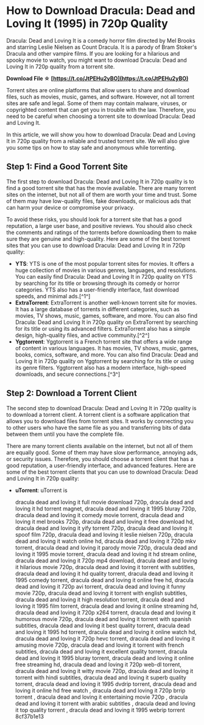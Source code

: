 # How to Download Dracula: Dead and Loving It (1995) in 720p Quality
 
Dracula: Dead and Loving It is a comedy horror film directed by Mel Brooks and starring Leslie Nielsen as Count Dracula. It is a parody of Bram Stoker's Dracula and other vampire films. If you are looking for a hilarious and spooky movie to watch, you might want to download Dracula: Dead and Loving It in 720p quality from a torrent site.
 
**Download File ☆ [https://t.co/JtPEHu2yBO](https://t.co/JtPEHu2yBO)**


 
Torrent sites are online platforms that allow users to share and download files, such as movies, music, games, and software. However, not all torrent sites are safe and legal. Some of them may contain malware, viruses, or copyrighted content that can get you in trouble with the law. Therefore, you need to be careful when choosing a torrent site to download Dracula: Dead and Loving It.
 
In this article, we will show you how to download Dracula: Dead and Loving It in 720p quality from a reliable and trusted torrent site. We will also give you some tips on how to stay safe and anonymous while torrenting.
 
## Step 1: Find a Good Torrent Site
 
The first step to download Dracula: Dead and Loving It in 720p quality is to find a good torrent site that has the movie available. There are many torrent sites on the internet, but not all of them are worth your time and trust. Some of them may have low-quality files, fake downloads, or malicious ads that can harm your device or compromise your privacy.
 
To avoid these risks, you should look for a torrent site that has a good reputation, a large user base, and positive reviews. You should also check the comments and ratings of the torrents before downloading them to make sure they are genuine and high-quality. Here are some of the best torrent sites that you can use to download Dracula: Dead and Loving It in 720p quality:
 
- **YTS**: YTS is one of the most popular torrent sites for movies. It offers a huge collection of movies in various genres, languages, and resolutions. You can easily find Dracula: Dead and Loving It in 720p quality on YTS by searching for its title or browsing through its comedy or horror categories. YTS also has a user-friendly interface, fast download speeds, and minimal ads.[^1^]
- **ExtraTorrent**: ExtraTorrent is another well-known torrent site for movies. It has a large database of torrents in different categories, such as movies, TV shows, music, games, software, and more. You can also find Dracula: Dead and Loving It in 720p quality on ExtraTorrent by searching for its title or using its advanced filters. ExtraTorrent also has a simple design, high-quality files, and active community.[^2^]
- **Yggtorrent**: Yggtorrent is a French torrent site that offers a wide range of content in various languages. It has movies, TV shows, music, games, books, comics, software, and more. You can also find Dracula: Dead and Loving It in 720p quality on Yggtorrent by searching for its title or using its genre filters. Yggtorrent also has a modern interface, high-speed downloads, and secure connections.[^3^]

## Step 2: Download a Torrent Client
 
The second step to download Dracula: Dead and Loving It in 720p quality is to download a torrent client. A torrent client is a software application that allows you to download files from torrent sites. It works by connecting you to other users who have the same file as you and transferring bits of data between them until you have the complete file.
 
There are many torrent clients available on the internet, but not all of them are equally good. Some of them may have slow performance, annoying ads, or security issues. Therefore, you should choose a torrent client that has a good reputation, a user-friendly interface, and advanced features. Here are some of the best torrent clients that you can use to download Dracula: Dead and Loving It in 720p quality:

- **uTorrent**: uTorrent is

    dracula dead and loving it full movie download 720p,  dracula dead and loving it hd torrent magnet,  dracula dead and loving it 1995 bluray 720p,  dracula dead and loving it comedy movie torrent,  dracula dead and loving it mel brooks 720p,  dracula dead and loving it free download hd,  dracula dead and loving it yify torrent 720p,  dracula dead and loving it spoof film 720p,  dracula dead and loving it leslie nielsen 720p,  dracula dead and loving it watch online hd,  dracula dead and loving it 720p mkv torrent,  dracula dead and loving it parody movie 720p,  dracula dead and loving it 1995 movie torrent,  dracula dead and loving it hd stream online,  dracula dead and loving it 720p mp4 download,  dracula dead and loving it hilarious movie 720p,  dracula dead and loving it torrent with subtitles,  dracula dead and loving it hd quality torrent,  dracula dead and loving it 1995 comedy torrent,  dracula dead and loving it online free hd,  dracula dead and loving it 720p avi torrent,  dracula dead and loving it funny movie 720p,  dracula dead and loving it torrent with english subtitles,  dracula dead and loving it high resolution torrent,  dracula dead and loving it 1995 film torrent,  dracula dead and loving it online streaming hd,  dracula dead and loving it 720p x264 torrent,  dracula dead and loving it humorous movie 720p,  dracula dead and loving it torrent with spanish subtitles,  dracula dead and loving it best quality torrent,  dracula dead and loving it 1995 hd torrent,  dracula dead and loving it online watch hd,  dracula dead and loving it 720p hevc torrent,  dracula dead and loving it amusing movie 720p,  dracula dead and loving it torrent with french subtitles,  dracula dead and loving it excellent quality torrent,  dracula dead and loving it 1995 bluray torrent,  dracula dead and loving it online free streaming hd,  dracula dead and loving it 720p web-dl torrent,  dracula dead and loving it witty movie 720p,  dracula dead and loving it torrent with hindi subtitles,  dracula dead and loving it superb quality torrent,  dracula dead and loving it 1995 dvdrip torrent,  dracula dead and loving it online hd free watch ,  dracula dead and loving it 720p brrip torrent ,  dracula dead and loving it entertaining movie 720p ,  dracula dead and loving it torrent with arabic subtitles ,  dracula dead and loving it top quality torrent ,  dracula dead and loving it 1995 webrip torrent
 8cf37b1e13


